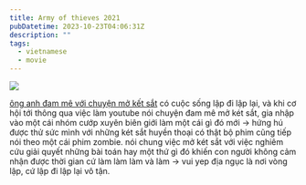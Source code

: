 ```yaml
---
title: Army of thieves 2021
pubDatetime: 2023-10-23T04:06:31Z
description: ""
tags:
  - vietnamese
  - movie
---
```


![](<https://github.com/licitfree/garden/raw/main/Army%20of%20Thieves%20(2021)%20poster.png>)

[ông anh đam mê với chuyện mở kết sắt](https://licitfree.pages.dev/posts/%C3%B4ng-anh-%C4%91am-m%C3%AA-v%E1%BB%9Bi-chuy%E1%BB%87n-m%E1%BB%9F-k%E1%BA%BFt-s%E1%BA%AFt/) có cuộc sống lập đi lập lại, và khi cơ hội tới thông qua việc làm youtube nói chuyện đam mê mở két sắt, gia nhập vào một cái nhóm cướp xuyên biên giới
làm một cái gì đó mới → hứng hú được thử sức mình với những két sắt huyền thoại có thật
bộ phim cũng tiếp nói theo một cái phim zombie.
nói chung việc mở két sắt với việc nghiêm cứu giải quyết những bài toán hay một thứ gì đó khiến con người không cảm nhận được thời gian cứ làm làm làm và làm → vui
yep địa ngục là nơi vòng lập, cứ lập đi lập lại vô tận.
